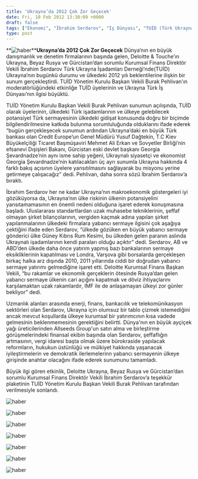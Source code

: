```yaml
---
title: 'Ukrayna’da 2012 Çok Zor Geçecek'
date: Fri, 10 Feb 2012 13:38:09 +0000
draft: false
tags: ["Ekonomi", "İbrahim Serdarov", "İş Dünyası", "TUİD (Türk Ukrayna İşadamları Derneği)", "Ukrayna 2012", "Ukrayna Dış İlişkileri", "Ukrayna Türk toplumu"]
type: post
---
```






















**![haber](http://arsiv.tuid.org.ua/images/haber/serdarov.jpg)****Ukrayna’da 2012 Çok Zor Geçecek**
Dünya’nın en büyük danışmanlık ve denetim firmalarının başında gelen, Deloitte & Touche’ın Ukrayna, Beyaz Rusya ve Gürcistan’dan sorumlu Kurumsal Finans Direktör Vekili İbrahim Serdarov Türk Ukrayna İşadamları Derneği’nde(TUİD) Ukrayna’nın bugünkü durumu ve ülkedeki 2012 yılı beklentilerine ilişkin bir sunum gerçekleştirdi. TUİD Yönetim Kurulu Başkan Vekili Burak Pehlivan'ın moderatörlüğündeki etkinliğe TUİD üyelerinin ve Ukrayna Türk İş Dünyası’nın ilgisi büyüktü.

TUİD Yönetim Kurulu Başkan Vekili Burak Pehlivan sunumun açılışında, TUİD olarak üyelerinin, ülkedeki Türk işadamlarının ve ülkeye gelebilecek potansiyel Türk sermayesinin ülkedeki gidişat konusunda doğru bir biçimde bilgilendirilmesine katkıda bulunma sorumluluğunda olduklarını ifade ederek “bugün gerçekleşecek sunumun ardından Ukrayna’daki en büyük Türk bankası olan Credit Europe’un Genel Müdürü Yusuf Dağtekin, T.C Kiev Büyükelçiliği Ticaret Başmüşaviri Mehmet Ali Erkan ve Sovyetler Birliği’nin efsanevi Dışişleri Bakanı, Gürcistan eski devlet başkanı Georgia Şevardnadze’nin aynı isme sahip yeğeni, Ukraynalı siyasetçi ve ekonomist Georgia Şevardnadze’nin katılacakları üç ayrı sunumla Ukrayna hakkında 4 farklı bakış açısının üyelere yansıtılmasını sağlayarak bu misyonu yerine getirmeye çalışacağız” dedi. Pehlivan, daha sonra sözü İbrahim Serdarov’a bıraktı.

İbrahim Serdarov her ne kadar Ukrayna’nın makroekonomik göstergeleri iyi gözüküyorsa da, Ukrayna’nın ülke riskinin ülkenin potansiyelini yansıtamamasının en önemli nedeni olduğuna işaret ederek konuşmasına başladı. Uluslararası standartlardan uzak muhasebe tekniklerinin, şeffaf olmayan şirket bilançolarının, vergiden kaçmak adına yapılan şirket yapılanmalarının ülkedeki firmalara yabancı sermaye ilgisini çok aşağıya çektiğini ifade eden Serdarov, “ülkede gözüken en büyük yabancı sermaye gönderici ülke Güney Kıbrıs Rum Kesimi, bu ülkeden gelen paranın aslında Ukraynalı işadamlarının kendi paraları olduğu açıktır” dedi. Serdarov, AB ve ABD’den ülkede daha önce yatırım yapmış bazı bankalarının sermaye eksikliklerinin kapatılması ve Londra, Varşova gibi borsalarda gerçekleşen birkaç halka arz dışında 2010, 2011 yıllarında ciddi bir doğrudan yabancı sermaye yatırımı gelmediğine işaret etti. Deloitte Kurumsal Finans Başkan Vekili, “bu rakamlar ve ekonomik gerçeklerin ötesinde Rusya’dan gelen yabancı sermaye ülkenin cari açığını kapatmak ve döviz ihtiyaçlarını karşılamaktan uzak rakamlardır, IMF ile de anlaşamayan ülkeyi zor günler bekliyor” dedi.

Uzmanlık alanları arasında enerji, finans, bankacılık ve telekomünikasyon sektörleri olan Serdarov, Ukrayna için olumsuz bir tablo çizmek istemediğini ancak mevcut koşullarda ülkeye kurumsal bir yatırımcının kısa vadede gelmesinin beklenmemesinin gerektiğini belirtti. Dünya'nın en büyük ayçiçek yağı üreticilerinden Allseeds Group'un satın alma ve birleştirme görüşmelerindeki finansal ekibin başında olan Serdarov, şeffaflığın artmasının, vergi idaresi başta olmak üzere bürokraside yapılacak reformların, hukukun üstünlüğü ve mülkiyet hakkında yaşanacak iyileştirmelerin ve demokratik ilerlemelerinn yabancı sermayenin ülkeye girişinde anahtar olacağını ifade ederek sunumunu tamamladı.


Büyük ilgi gören etkinlik, Deloitte Ukrayna, Beyaz Rusya ve Gürcistan’dan sorumlu Kurumsal Finans Direktör Vekili İbrahim Serdarov’a teşekkür plaketinin TUİD Yönetim Kurulu Başkan Vekili Burak Pehlivan tarafından verilmesiyle sonlandı.







![haber](http://arsiv.tuid.org.ua/images/haber/serdarov11a.jpg)


![haber](http://arsiv.tuid.org.ua/images/haber/serdarov5.jpg)

![haber](http://arsiv.tuid.org.ua/images/haber/serdarov7.jpg)

![haber](http://arsiv.tuid.org.ua/images/haber/serdarov10.jpg)

![haber](http://arsiv.tuid.org.ua/images/haber/serdarov11.jpg)

![haber](http://arsiv.tuid.org.ua/images/haber/serdarov11a.jpg)

![haber](http://arsiv.tuid.org.ua/images/haber/serdarov12.jpg)



